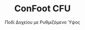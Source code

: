 ---
title: "ConFoot CFU"
subtitle: "Ποδί Δοχείου με Ρυθμιζόμενο Ύψος"
mainImage: "/images/products/confoot-leg-cfu-main.jpg"
gallery:
  - "/images/products/confoot-leg-cfu-1.jpg"
  - "/images/products/confoot-leg-cfu-2.jpg"
  - "/images/products/confoot-leg-cfu-3.jpg"
shortDescription: "Το ConFoot CFU είναι ένα ρυθμιζόμενο ποδί δοχείου που επιτρέπει την προσαρμογή του ύψους του δοχείου από το επίπεδο του εδάφους έως 1,5 μέτρο, χωρίς να απαιτείται πρόσθετος εξοπλισμός για τη διαχείριση του δοχείου."
technicalDescription: "Το ConFoot CFU έχει κατασκευαστεί με ατσάλι υψηλής ποιότητας και διαθέτει τον κατοχυρωμένο μηχανισμό κλειδώματος για ασφαλή προσάρτηση στα γωνιακά στηρίγματα των δοχείων. Επιτρέπει ευέλικτη χρήση των δοχείων σε διαφορετικά περιβάλλοντα και για ποικίλους σκοπούς."
videoID: "HDhFIRA-oZU"
specifications:
  - name: "Βάρος"
    value: "46 κιλά όταν συναρμολογημένο (βάρος κάθε μεμονωμένου εξαρτήματος κάτω από 25 κιλά)"
  - name: "Ικανότητα Φόρτωσης"
    value: "20 τόνους"
  - name: "Εύρος Ρύθμισης"
    value: "0–1,500 mm"
  - name: "Υλικό"
    value: "Ατσάλι υψηλής ποιότητας"
price: "6.350 EUR"
priceVAT: "7.684 EUR"
pricingNotes: "Διατίθενται εκπτώσεις για μεγάλες ποσότητες. Επικοινωνήστε μαζί μας για εξατομικευμένες προσφορές."
buyLink: "/contact"
howToUse: |
  1. Τοποθετήστε το CFU κάτω από τη γωνία του δοχείου
  2. Ενεργοποιήστε τον μηχανισμό κλειδώματος
  3. Ρυθμίστε το ύψος όπως απαιτείται (από το επίπεδο του εδάφους έως πάνω από ένα μέτρο)
  4. Επιβεβαιώστε την ασφαλή προσάρτηση
  5. Επαναλάβετε για όλες τις απαιτούμενες γωνίες
benefits:
  - title: "Δεν Απαιτείται Επιπλέον Εξοπλισμός"
    description: "Ολοκληρωμένη διαχείριση δοχείων αποκλειστικά με τα πόδια CFU, εξαλείφοντας την ανάγκη για βαριά μηχανήματα"
  - title: "Ρύθμιση Ύψους"
    description: "Ρυθμίστε εύκολα το ύψος του δοχείου από το επίπεδο του εδάφους έως πάνω από ένα μέτρο (0–1,500 mm)"
  - title: "Διαχειρίσιμο Βάρος"
    description: "Αποτελείται από αρκετά εξαρτήματα με βάρος κάθε ενός κάτω από 25 κιλά, διευκολύνοντας τη διαχείριση"
  - title: "Πολλαπλές Εφαρμογές"
    description: "Κατάλληλο για διάφορες βιομηχανίες, όπως εταιρείες μεταφορών, ένοπλες δυνάμεις, παραγωγικές εγκαταστάσεις, αλυσίδες λιανικής, λιμάνια και ανθρωπιστική βοήθεια"
  - title: "Ευέλικτη Χρήση"
    description: "Επιτρέπει ευέλικτη χρήση των δοχείων σε διαφορετικά περιβάλλοντα και για διάφορους σκοπούς"
  - title: "Βελτιωμένη Ροή Εργασίας"
    description: "Απλοποιεί τις διαδικασίες διαχείρισης δοχείων, βελτιώνοντας την επιχειρησιακή αποδοτικότητα"
articleContent: |
  ## Τι Είναι το ConFoot CFU?

  Το ConFoot CFU είναι μια λύση για ποδί δοχείου με ρυθμιζόμενο ύψος, σχεδιασμένη για να προσφέρει μέγιστη ευελιξία και προσαρμοστικότητα στη διαχείριση δοχείων. Αυτό το καινοτόμο σύστημα επιτρέπει την προσαρμογή του ύψους του δοχείου από το επίπεδο του εδάφους έως πάνω από ένα μέτρο (0–1,500 mm), χωρίς την ανάγκη επιπρόσθετου εξοπλισμού για τη διαχείρισή τους. Το μοντέλο CFU ξεχωρίζει για την ικανότητά του να συνεργάζεται με τυπικά φορτωτικά δοχεία σε διάφορα περιβάλλοντα και για διαφορετικούς σκοπούς, καθιστώντας το ιδανική επιλογή για επιχειρήσεις σε πολλαπλές βιομηχανίες.

  ## Πώς Λειτουργεί

  Το ConFoot CFU προσκολλάται απευθείας στα γωνιακά στηρίγματα των δοχείων, παρέχοντας μια σταθερή βάση για φόρτωση, εκφόρτωση και προσωρινή αποθήκευση. Ο ρυθμιζόμενος σχεδιασμός του εξασφαλίζει ευελιξία στην τοποθέτηση των δοχείων στο ιδανικό ύψος ανάλογα με τις συγκεκριμένες ανάγκες σας. Το σύστημα αποτελείται από αρκετά εξαρτήματα με βάρος κάθε ενός κάτω από 25 κιλά, καθιστώντας τη συναρμολόγηση και τη μετακίνηση εύκολη για τους χειριστές, ενώ το συνολικό βάρος του ποδιού όταν συναρμολογηθεί είναι 46 κιλά. Ο απλός μηχανισμός προσκόλλησης επιτρέπει ταχεία ανάπτυξη και αφαίρεση, μειώνοντας σημαντικά το χρόνο και τους πόρους που απαιτούνται για τις λειτουργίες διαχείρισης δοχείων.

  ## Εφαρμογές του ConFoot CFU

  ### Εταιρείες Μεταφορών
  Το ConFoot CFU διαπρέπει στις μεταφορικές λειτουργίες όπου απαιτείται ρύθμιση ύψους και ευελιξία. Οι εταιρείες μεταφορών μπορούν να χρησιμοποιούν τα πόδια CFU για εύκολη φόρτωση, εκφόρτωση και τοποθέτηση των δοχείων χωρίς την ανάγκη πρόσθετων βαρέων μηχανημάτων, απλοποιώντας τις λειτουργίες και μειώνοντας το κόστος εξοπλισμού.

  ### Ένοπλες Δυνάμεις
  Για τις ένοπλες δυνάμεις, το CFU προσφέρει μια φορητή και ευέλικτη λύση για την ταχεία ανάπτυξη εγκαταστάσεων βασισμένων σε δοχεία σε διάφορα εδάφη και περιβάλλοντα. Η δυνατότητα ρύθμισης του ύψους επιτρέπει την ιδανική τοποθέτηση ακόμα και σε ανώμαλο έδαφος.

  ### Παραγωγικές Εγκαταστάσεις
  Οι βιομηχανικές εγκαταστάσεις επωφελούνται από την ικανότητα του CFU να δημιουργεί ευέλικτες διατάξεις παραγωγής με ρυθμιζόμενα ύψη δοχείων. Επιτρέποντας την ακριβή τοποθέτηση των δοχείων εκεί που χρειάζεται και στο σωστό ύψος, το σύστημα διευκολύνει τις αποδοτικές ροές παραγωγής και τη διαχείριση αποθεμάτων.

  ### Αλυσίδες Λιανικής
  Οι λιανικές επιχειρήσεις μπορούν να αξιοποιήσουν τα πόδια CFU για προσωρινές ή εποχικές λύσεις αποθήκευσης, με τη δυνατότητα ρύθμισης του ύψους των δοχείων ώστε να ταιριάζει με τα φορτωτικά σημεία ή άλλες υποδομές.

  ### Λιμάνια
  Σε λιμενικά περιβάλλοντα, το CFU παρέχει ευελιξία στη διαχείριση και αποθήκευση των δοχείων, επιτρέποντας την αποτελεσματική χρήση του χώρου και των πόρων χωρίς την αποκλειστική εξάρτηση από βαρέα ανασηκωτικά μηχανήματα.

  ### Ανθρωπιστική Βοήθεια
  Για τις επιχειρήσεις ανθρωπιστικής βοήθειας, το CFU προσφέρει μια πρακτική λύση για την ταχεία ανάπτυξη εγκαταστάσεων βασισμένων σε δοχεία σε δύσκολα περιβάλλοντα, με τη δυνατότητα ρύθμισης του ύψους ώστε να προσαρμόζεται σε διαφορετικά εδάφη και επιχειρησιακές ανάγκες.

  ## Πλεονεκτήματα του ConFoot CFU

  ### Δεν Απαιτείται Επιπλέον Εξοπλισμός
  Το CFU εξαλείφει την ανάγκη για γερανούς, πριζοφόρα ή άλλα βαριά μηχανήματα για τη διαχείριση των δοχείων, μειώνοντας τα λειτουργικά κόστη και την εξάρτηση από εξειδικευμένο εξοπλισμό.

  ### Δυνατότητα Ρύθμισης Ύψους
  Με εύρος ρύθμισης από 0–1,500 mm, το CFU παρέχει ανεπανάληπτη ευελιξία στην τοποθέτηση των δοχείων στο ιδανικό ύψος για διάφορες εφαρμογές και περιβάλλοντα.

  ### Διαχειρίσιμο Βάρος
  Παρά την ανθεκτική του κατασκευή και την ικανότητα φόρτωσης 20 τόνων, το CFU έχει σχεδιαστεί με γνώμονα τη διευκόλυνση των χειριστών. Τα μεμονωμένα εξαρτήματα ζυγίζουν λιγότερο από 25 κιλά, καθιστώντας τη συναρμολόγηση και την τοποθέτηση ευκολότερη.

  ### Πολλαπλές Εφαρμογές
  Ο σχεδιασμός του CFU το καθιστά κατάλληλο για μια μεγάλη γκάμα βιομηχανιών και εφαρμογών, από τη λογιστική και την παραγωγή έως την άμυνα και την ανθρωπιστική βοήθεια.

  ### Λειτουργική Ευελιξία
  Επιτρέποντας τη χρήση των δοχείων σε διαφορετικά περιβάλλοντα και για διάφορους σκοπούς, το CFU επεκτείνει τη χρησιμότητα των τυπικών φορτωτικών δοχείων πέραν των παραδοσιακών ρόλων μεταφοράς και αποθήκευσης.

  ## Τεχνικές Προδιαγραφές

  - **Ικανότητα Φόρτωσης**: 20 τόνους
  - **Συνολικό Βάρος**: 46 κιλά όταν συναρμολογημένο
  - **Βάρος Εξαρτήματος**: Κάθε κομμάτι κάτω από 25 κιλά
  - **Εύρος Ρύθμισης**: 0–1,500 mm
  - **Υλικό**: Ατσάλι υψηλής ποιότητας με ανθεκτική επίστρωση
  - **Συμβατότητα**: Τυπικά γωνιακά στηρίγματα φορτωτικών δοχείων

  Το ConFoot CFU αντιπροσωπεύει μια σημαντική πρόοδο στην τεχνολογία διαχείρισης δοχείων, προσφέροντας μια λύση που συνδυάζει τη ρυθμιζόμενη ύψος, την ευελιξία και την λειτουργική απλότητα σε ένα μόνο προϊόν.
---
